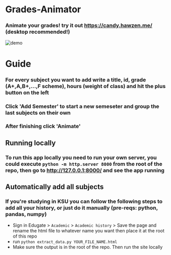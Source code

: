 # Grades-Animator
### Animate your grades! try it out https://candy.hawzen.me/ (desktop recommended!)

![demo](https://i.imgur.com/GtRxDMN.png)

# Guide
### For every subject you want to add write a title, id, grade (A+,A,B+,...,F scheme), hours (weight of class) and hit the plus button on the left
<!-- <br/> -->
### Click 'Add Semester' to start a new semeseter and group the last subjects on their own 
<!-- <br/> -->
### After finishing click 'Animate'
<!-- <br/> -->

## Running locally
### To run this app locally you need to run your own server, you could execute `python -m http.server 8000` from the root of the repo, then go to http://127.0.0.1:8000/ and see the app running

## Automatically add all subjects
### If you're studying in KSU you can follow the following steps to add all your history, or just do it manually (pre-reqs: python, pandas, numpy)
* Sign in Edugate > `Academic` > `Academic history` > Save the page and rename the html file to whatever name you want then place it at the root of this repo
* run `python extract_data.py YOUR_FILE_NAME.html`
* Make sure the output is in the root of the repo. Then run the site locally
